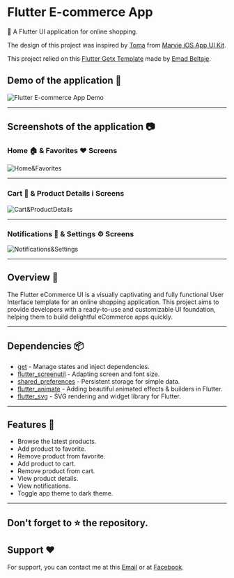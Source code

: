 # Flutter E-commerce App

🚀 A Flutter UI application for online shopping.

The design of this project was inspired by [Toma](https://dribbble.com/WastingMyTime) from [Marvie iOS App UI Kit](https://dribbble.com/shots/10904459-Marvie-iOS-App-UI-Kit-Dark-Theme).

This project relied on this [Flutter Getx Template](https://github.com/EmadBeltaje/flutter_getx_template) made by [Emad Beltaje](https://github.com/EmadBeltaje).

## Demo of the application 🎥
![Flutter E-commerce App Demo](https://github.com/AbdQader/ecommerce_app/assets/64075836/92ab2771-f821-4583-80c1-fc1b2183b503)

---

## Screenshots of the application 📷

### Home 🏠 & Favorites ❤️ Screens

![Home&Favorites](https://github.com/AbdQader/ecommerce_app/assets/64075836/6a3162b0-c345-46ef-89f1-206ec6919587)

---
### Cart 🛒 & Product Details ℹ️ Screens

![Cart&ProductDetails](https://github.com/AbdQader/ecommerce_app/assets/64075836/11026f80-7cb9-4c08-be88-153594481083)

---
### Notifications 🔔 & Settings ⚙️ Screens

![Notifications&Settings](https://github.com/AbdQader/ecommerce_app/assets/64075836/b47be045-4df6-40b4-8d54-e525d1ceca5a)

---

## Overview 📙
The Flutter eCommerce UI is a visually captivating and fully functional User Interface template for an online shopping application. This project aims to provide developers with a ready-to-use and customizable UI foundation, helping them to build delightful eCommerce apps quickly.

---
## Dependencies 📦️

- [get](https://pub.dev/packages/get) - Manage states and inject dependencies.
- [flutter_screenutil](https://pub.dev/packages/flutter_screenutil) - Adapting screen and font size.
- [shared_preferences](https://pub.dev/packages/shared_preferences) - Persistent storage for simple data.
- [flutter_animate](https://pub.dev/packages/flutter_animate) - Adding beautiful animated effects & builders in Flutter.
- [flutter_svg](https://pub.dev/packages/flutter_svg) - SVG rendering and widget library for Flutter.

---

## Features 🌟

- Browse the latest products.
- Add product to favorite.
- Remove product from favorite.
- Add product to cart.
- Remove product from cart.
- View product details.
- View notifications.
- Toggle app theme to dark theme.

---

## Don't forget to :star: the repository.

## Support ❤️
For support, you can contact me at this [Email](abd8alqader@gmail.com) or at [Facebook](https://www.facebook.com/aasharef/).
